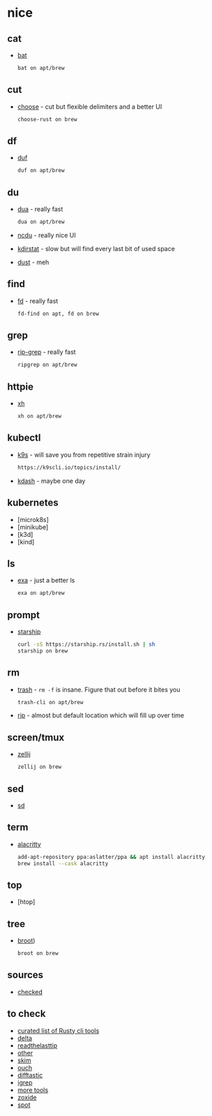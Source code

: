 # nice

## cat

* [bat](https://github.com/sharkdp/bat)

  ```bash
  bat on apt/brew
  ```

## cut

* [choose](https://github.com/theryangeary/choose) - cut but flexible delimiters and a better UI

  ```bash
  choose-rust on brew
  ```

## df

* [duf](https://github.com/muesli/duf)

  ```bash
  duf on apt/brew
  ```

## du

* [dua](https://github.com/Byron/dua-cli) - really fast

  ```bash
  dua on apt/brew
  ```

* [ncdu](https://github.com/bootandy/dust) - really nice UI
* [kdirstat](https://kdirstat.sourceforge.net/) - slow but will find every last bit of used space
* [dust](https://github.com/bootandy/dust) - meh

## find

* [fd](https://github.com/sharkdp/fd) - really fast

  ```bash
  fd-find on apt, fd on brew
  ```

## grep

* [rip-grep](https://github.com/BurntSushi/ripgrep) - really fast

  ```bash
  ripgrep on apt/brew
  ```

## httpie

* [xh](https://github.com/ducaale/xh)

  ```bash
  xh on apt/brew
  ```

## kubectl

* [k9s](https://k9scli.io/) - will save you from repetitive strain injury

  ```bash
  https://k9scli.io/topics/install/
  ```
  
* [kdash](https://github.com/kdash-rs/kdash/) - maybe one day

## kubernetes

* [microk8s]
* [minikube]
* [k3d]
* [kind]

## ls

* [exa](https://github.com/ogham/exa) - just a better ls

  ```bash
  exa on apt/brew
  ```

## prompt

* [starship](https://starship.rs/)

  ```bash
  curl -sS https://starship.rs/install.sh | sh
  starship on brew 
  ```

## rm

* [trash](https://github.com/andreafrancia/trash-cli) - `rm -f` is insane. Figure that out before it bites you

  ```bash
  trash-cli on apt/brew
  ```
  
* [rip](https://github.com/nivekuil/rip) - almost but default location which will fill up over time

## screen/tmux

* [zellij](https://github.com/zellij-org/zellij)

  ```bash
  zellij on brew
  ```

## sed

* [sd](https://github.com/chmln/sd)

## term

* [alacritty](https://github.com/alacritty/alacritty)

  ```bash
  add-apt-repository ppa:aslatter/ppa && apt install alacritty
  brew install --cask alacritty
  ```

## top

* [htop]

## tree

* [broot](https://github.com/Canop/broot))

  ```bash
  broot on brew
  ```

## sources

* [checked](https://deepu.tech/rust-terminal-tools-linux-mac-windows-fish-zsh/)

## to check

* [curated list of Rusty cli tools](https://gist.github.com/sts10/daadbc2f403bdffad1b6d33aff016c0a)
* [delta](https://github.com/dandavison/delta)
* [readthelasttip](https://towardsdatascience.com/awesome-rust-powered-command-line-utilities-b5359c38692#0776)
* [other](https://itsfoss.com/rust-cli-tools/)
* [skim](https://github.com/lotabout/skim)
* [ouch](https://github.com/ouch-org/ouch)
* [difftastic](https://github.com/Wilfred/difftastic/?ref=itsfoss.com)
* [igrep](https://github.com/konradsz/igrep)
* [more tools](https://github.com/unpluggedcoder/awesome-rust-tools)
* [zoxide](https://github.com/ajeetdsouza/zoxide)
* [spot](https://github.com/rauchg/spot)
